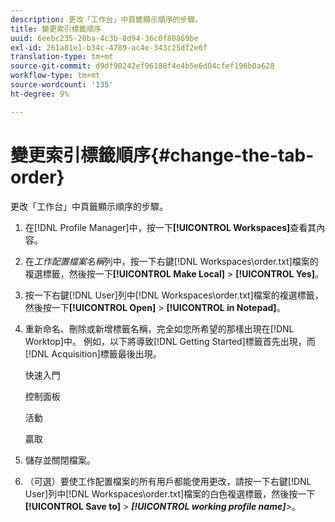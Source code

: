 ```yaml
---
description: 更改「工作台」中頁籤顯示順序的步驟。
title: 變更索引標籤順序
uuid: 6eebc235-20ba-4c3b-8d94-36c0f80869be
exl-id: 261a81e1-b34c-4789-ac4e-343c25df2e6f
translation-type: tm+mt
source-git-commit: d9df90242ef96188f4e4b5e6d04cfef196b0a628
workflow-type: tm+mt
source-wordcount: '135'
ht-degree: 9%

---
```


# 變更索引標籤順序{#change-the-tab-order}

更改「工作台」中頁籤顯示順序的步驟。

1. 在[!DNL Profile Manager]中，按一下&#x200B;**[!UICONTROL Workspaces]**&#x200B;查看其內容。
1. 在&#x200B;*工作配置檔案名稱*&#x200B;列中，按一下右鍵[!DNL Workspaces\order.txt]檔案的複選標籤，然後按一下&#x200B;**[!UICONTROL Make Local]** > **[!UICONTROL Yes]**。
1. 按一下右鍵[!DNL User]列中[!DNL Workspaces\order.txt]檔案的複選標籤，然後按一下&#x200B;**[!UICONTROL Open]** > **[!UICONTROL in Notepad]**。
1. 重新命名、刪除或新增標籤名稱，完全如您所希望的那樣出現在[!DNL Worktop]中。 例如，以下將導致[!DNL Getting Started]標籤首先出現，而[!DNL Acquisition]標籤最後出現。

   快速入門

   控制面板

   活動

   贏取

1. 儲存並關閉檔案。
1. （可選）要使工作配置檔案的所有用戶都能使用更改，請按一下右鍵[!DNL User]列中[!DNL Workspaces\order.txt]檔案的白色複選標籤，然後按一下&#x200B;**[!UICONTROL Save to]** > ***[!UICONTROL working profile name]**>*。

